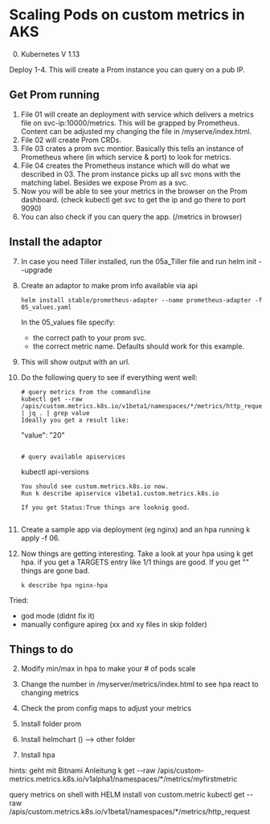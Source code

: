 # Scaling Pods on custom metrics in AKS

0. Kubernetes V 1.13

Deploy 1-4. This will create a Prom instance you can query on a pub IP. 
## Get Prom running

1. File 01 will create an deployment with service which delivers a metrics file on svc-ip:10000/metrics. This will be grapped by Prometheus. Content can be adjusted my changing the file in /myserve/index.html.
2. File 02 will create Prom CRDs.
3. File 03 crates a prom svc montior. Basically this tells an instance of Prometheus where (in which service & port) to look for metrics.
4. File 04 creates the Prometheus instance which will do what we described in 03. The prom instance picks up all svc mons with the matching label. Besides we expose Prom as a svc. 
5. Now you will be able to see your metrics in the browser on the Prom dashboard. (check kubectl get svc to get the ip and go there to port 9090)    
6. You can also check if you can query the app. (<Ip>/metrics in browser)

## Install the adaptor
7. In case you need Tiller installed, run the 05a_Tiller file and run helm init --upgrade
8. Create an adaptor to make prom info available via api
    ```
    helm install stable/prometheus-adapter --name prometheus-adapter -f 05_values.yaml    
    ```
   In the 05_values file specify:
    - the correct path to your prom svc.
    - the correct metric name.
   Defaults should work for this example.

9. This will show output with an url. 
10. Do the following query to see if everything went well:
    ```
    # query metrics from the commandline    
    kubectl get --raw /apis/custom.metrics.k8s.io/v1beta1/namespaces/*/metrics/http_request | jq . | grep value
    Ideally you get a result like:
    ```
    "value": "20"
    ```
    
    # query available apiservices
    ```
    kubectl api-versions
    ```
    You should see custom.metrics.k8s.io now. 
    Run k describe apiservice v1beta1.custom.metrics.k8s.io

    If you get Status:True things are looknig good.
    

11. Create a sample app via deployment (eg nginx) and an hpa running k apply -f 06.
12. Now things are getting interesting. Take a look at your hpa using k get hpa.
    if you get a TARGETS entry like 1/1 things are good. If you get "<unknown>" things are gone bad. 
    ```
    k describe hpa nginx-hpa
    ```


Tried:
- god mode (didnt fix it)
- manually configure apireg (xx and xy files in skip folder)


## Things to do
2. Modify min/max in hpa to make your # of pods scale
3. Change the number in /myserver/metrics/index.html to see hpa react to changing metrics
1. Check the prom config maps to adjust your metrics











1. Install folder prom
2. Install helmchart ()
    --> other folder 
3. Install hpa







hints:
geht mit Bitnami Anleitung
k get --raw /apis/custom-metrics.metrics.k8s.io/v1alpha1/namespaces/*/metrics/myfirstmetric


query metrics on shell with HELM install von custom.metric
kubectl get --raw /apis/custom.metrics.k8s.io/v1beta1/namespaces/*/metrics/http_request